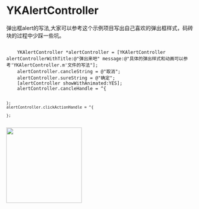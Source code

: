 # YKAlertController
弹出框alert的写法,大家可以参考这个示例项目写出自己喜欢的弹出框样式，码砖块的过程中少踩一些坑。
<div style={display: flex}>
<code>
    YKAlertController *alertController = [YKAlertController alertControllerWithTitle:@"弹出来吧" message:@"具体的弹出样式和动画可以参考'YKAlertController.m'文件的写法"];
    alertController.cancleString = @"取消";
    alertController.sureString = @"确定";
    [alertController showWithAnimated:YES];
    alertController.cancleHandle = ^{
        
    };
    alertController.clickActionHandle = ^{
        
    };
</code>
<img src="http://7xsim2.com1.z0.glb.clouddn.com/2017-06-29%2013_44_48.gif" width = 200px />
</div>
